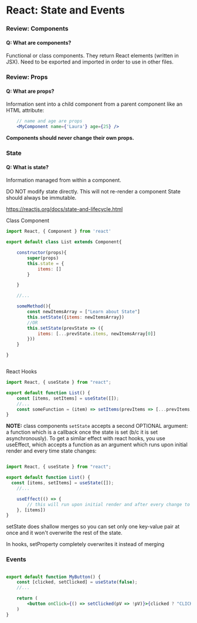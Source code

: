 # React: State and Events


### Review: Components

#### Q: What are components?

Functional or class components. They return React elements (written in JSX).
Need to be exported and imported in order to use in other files.

### Review: Props

#### Q: What are props?

Information sent into a child component from a parent component like an HTML attribute:

```jsx
    // name and age are props
    <MyComponent name={'Laura'} age={25} />

```

**Components should never change their own props.**


### State

#### Q: What is state?

Information managed from within a component.

DO NOT modify state directly.
This will not re-render a component
State should always be immutable.

https://reactjs.org/docs/state-and-lifecycle.html


Class Component

```jsx
import React, { Component } from 'react'

export default class List extends Component{

    constructor(props){
        super(props)
        this.state = {
            items: []
        }

    }

    //...

    someMethod(){
        const newItemsArray = ["Learn about State"]
        this.setState({items: newItemsArray})
        //OR
        this.setState(prevState => ({
            items: [...prevState.items, newItemsArray[0]]
        }))
    }

}



```

React Hooks


```jsx
import React, { useState } from "react";

export default function List() {
    const [items, setItems] = useState([]);
    //...
    const someFunction = (item) => setItems(prevItems => [...prevItems, item])
}

```

**NOTE:** class components `setState` accepts a second OPTIONAL argument: a function which is a callback once the state is set (b/c it is set asynchronously). To get a similar effect with react hooks, you use useEffect, which accepts a function as an argument which runs upon initial render and every time state changes:

```jsx

import React, { useState } from "react";

export default function List() {
  const [items, setItems] = useState([]);
    //...

    useEffect(() => {
        // this will run upon initial render and after every change to items in dependency array
    }, [items])
}

```

setState does shallow merges so you can set only one key-value pair at once and it won't overwrite the rest of the state.

In hooks, setProperty completely overwrites it instead of merging


### Events

```jsx

export default function MyButton() {
    const [clicked, setClicked] = useState(false);
    //...

    return (
        <button onClick={() => setClicked(pV => !pV)}>{clicked ? "CLICK ME!" : "click me AGAIN!"}</button>
    )
}

```
